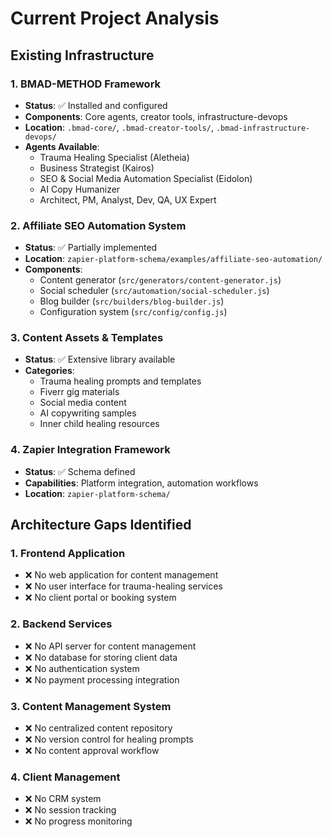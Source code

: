 # Current Project Analysis

## Existing Infrastructure

### 1. BMAD-METHOD Framework
- **Status**: ✅ Installed and configured
- **Components**: Core agents, creator tools, infrastructure-devops
- **Location**: `.bmad-core/`, `.bmad-creator-tools/`, `.bmad-infrastructure-devops/`
- **Agents Available**:
  - Trauma Healing Specialist (Aletheia)
  - Business Strategist (Kairos) 
  - SEO & Social Media Automation Specialist (Eidolon)
  - AI Copy Humanizer
  - Architect, PM, Analyst, Dev, QA, UX Expert

### 2. Affiliate SEO Automation System
- **Status**: ✅ Partially implemented
- **Location**: `zapier-platform-schema/examples/affiliate-seo-automation/`
- **Components**:
  - Content generator (`src/generators/content-generator.js`)
  - Social scheduler (`src/automation/social-scheduler.js`)
  - Blog builder (`src/builders/blog-builder.js`)
  - Configuration system (`src/config/config.js`)

### 3. Content Assets & Templates
- **Status**: ✅ Extensive library available
- **Categories**:
  - Trauma healing prompts and templates
  - Fiverr gig materials
  - Social media content
  - AI copywriting samples
  - Inner child healing resources

### 4. Zapier Integration Framework
- **Status**: ✅ Schema defined
- **Capabilities**: Platform integration, automation workflows
- **Location**: `zapier-platform-schema/`

## Architecture Gaps Identified

### 1. **Frontend Application**
- ❌ No web application for content management
- ❌ No user interface for trauma-healing services
- ❌ No client portal or booking system

### 2. **Backend Services**
- ❌ No API server for content management
- ❌ No database for storing client data
- ❌ No authentication system
- ❌ No payment processing integration

### 3. **Content Management System**
- ❌ No centralized content repository
- ❌ No version control for healing prompts
- ❌ No content approval workflow

### 4. **Client Management**
- ❌ No CRM system
- ❌ No session tracking
- ❌ No progress monitoring
